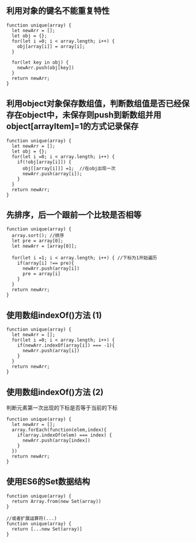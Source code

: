 ## 利用对象的键名不能重复特性
```
function unique(array) {
  let newArr = [];
  let obj = {};
  for(let i =0; i < array.length; i++) {
    obj[array[i]] = array[i];
  }
  
  for(let key in obj) {
    newArr.push(obj[key])
  }
  return newArr;
}
```
## 利用object对象保存数组值，判断数组值是否已经保存在object中，未保存则push到新数组并用object[arrayItem]=1的方式记录保存
```
function unique(array) {
  let newArr = [];
  let obj = {};
  for(let i =0; i < array.length; i++) {
    if(!obj[array[i]]) {
      obj[[array[i]]] =1;  //在obj出现一次
      newArr.push(array[i]);
    }
  }
  return newArr;
}
```
## 先排序，后一个跟前一个比较是否相等
```
function unique(array) {
  array.sort(); //排序
  let pre = array[0];
  let newArr = [array[0]];
  
  for(let i =1; i < array.length; i++) { //下标为1开始遍历
    if(array[i] !== pre){
      newArr.push(array[i])
      pre = array[i]
    }
  }
  return newArr;
}
```

## 使用数组indexOf()方法 (1)
```
function unique(array) {
  let newArr = [];
  for(let i =0; i < array.length; i++) {
    if(newArr.indexOf(array[i]) === -1){
      newArr.push(array[i])
    }
  }
  return newArr;
}
```

## 使用数组indexOf()方法 (2)
判断元素第一次出现的下标是否等于当前的下标
```
function unique(array) {
  let newArr = [];
  array.forEach(function(elem,index){
    if(array.indexOf(elem) === index) {
      newArr.push(array[index])
    }
  })
  return newArr;
}
```
## 使用ES6的Set数据结构
```
function unique(array) {
  return Array.from(new Set(array))
}

//或者扩展运算符(...)
function unique(array) {
  return [...new Set(array)]
}

```
